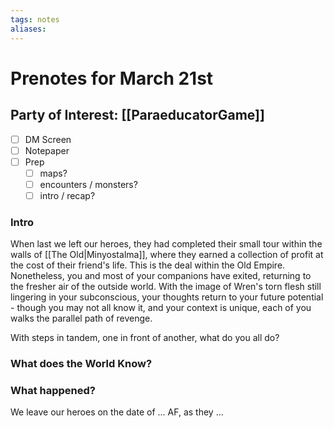 ```yaml
---
tags: notes
aliases:
---
```


# Prenotes for March 21st
## Party of Interest: [[ParaeducatorGame]]
- [ ] DM Screen
- [ ] Notepaper
- [ ] Prep
	- [ ] maps?
	- [ ] encounters / monsters?
	- [ ] intro / recap?

### Intro

When last we left our heroes, they had completed their small tour within the walls of [[The Old|Minyostalma]], where they earned a collection of profit at the cost of their friend's life. This is the deal within the Old Empire. Nonetheless, you and most of your companions have exited, returning to the fresher air of the outside world. With the image of Wren's torn flesh still lingering in your subconscious, your thoughts return to your future potential - though you may not all know it, and your context is unique, each of you walks the parallel path of revenge.

With steps in tandem, one in front of another, what do you all do?

### What does the World Know?

### What happened?


We leave our heroes on the date of ... AF, as they ...